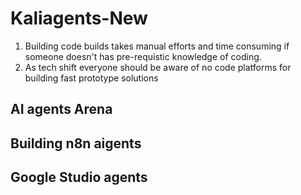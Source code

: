 # Kaliagents-New
1) Building code builds takes manual efforts and time consuming if someone doesn't has pre-requistic knowledge of coding.
2) As tech shift everyone should be aware of no code platforms for building fast prototype solutions

## AI agents Arena

## Building n8n aigents 

## Google Studio agents 


